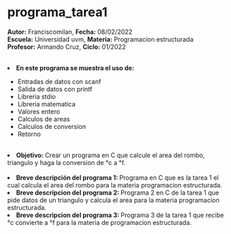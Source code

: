 # programa_tarea1

<b>Autor:</b> Franciscomilan, <b>Fecha:</b> 08/02/2022<br>
 <b>Escuela:</b> Universidad uvm, <b>Materia:</b> Programacion estructurada<br>
 <b>Profesor:</b> Armando Cruz, <b>Ciclo:</b> 01/2022<br>
 <br>
 <li><b> En este programa se muestra el uso de: </b></li>
 <ul>
 <li> Entradas de datos con scanf</li>
 <li> Salida de datos con printf</li>
 <li> Libreria stdio </li>
 <li> Libreria matematica </li>
 <li>Valores entero </li>
 <li> Calculos de areas </li>
 <li> Calculos de conversion </li>
 <li> Retorno </li>
 </ul>
<br>
 <li> <b> Objetivo: </b> Crear un programa en C que calcule el area del rombo, triangulo y haga la conversion de °c a °f. </li>
 <br>
 <li><b> Breve descripción del programa 1: </b>Programa en C que es la tarea 1 el cual calcula el area del rombo para la materia programacion estructurada.  </li>
 <li><b> Breve descripcion del programa 2: </b>Programa 2 en C de la tarea 1 que pide datos de un triangulo y calcula el area para la materia programacion estructurada.</li>
 <li><b> Breve descripcion del programa 3: </b>Programa 3 de la tarea 1 que recibe °c convierte a °f para la materia de programacion estructurada. </li>
 
